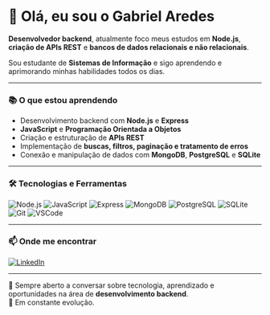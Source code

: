 # 👋 Olá, eu sou o Gabriel Aredes

**Desenvolvedor backend**, atualmente foco meus estudos em **Node.js**, **criação de APIs REST** e **bancos de dados relacionais e não relacionais**.  

Sou estudante de **Sistemas de Informação** e sigo aprendendo e aprimorando minhas habilidades todos os dias.

---

### 📚 O que estou aprendendo
- Desenvolvimento backend com **Node.js** e **Express**
- **JavaScript** e **Programação Orientada a Objetos**
- Criação e estruturação de **APIs REST**
- Implementação de **buscas, filtros, paginação e tratamento de erros**
- Conexão e manipulação de dados com **MongoDB**, **PostgreSQL** e **SQLite**

---

### 🛠️ Tecnologias e Ferramentas
![Node.js](https://img.shields.io/badge/Node.js-339933?style=for-the-badge&logo=node.js&logoColor=white)
![JavaScript](https://img.shields.io/badge/JavaScript-F7DF1E?style=for-the-badge&logo=javascript&logoColor=black)
![Express](https://img.shields.io/badge/Express.js-000000?style=for-the-badge&logo=express&logoColor=white)
![MongoDB](https://img.shields.io/badge/MongoDB-47A248?style=for-the-badge&logo=mongodb&logoColor=white)
![PostgreSQL](https://img.shields.io/badge/PostgreSQL-316192?style=for-the-badge&logo=postgresql&logoColor=white)
![SQLite](https://img.shields.io/badge/SQLite-07405E?style=for-the-badge&logo=sqlite&logoColor=white)
![Git](https://img.shields.io/badge/Git-F05032?style=for-the-badge&logo=git&logoColor=white)
![VSCode](https://img.shields.io/badge/VSCode-007ACC?style=for-the-badge&logo=visualstudiocode&logoColor=white)

---

### 📫 Onde me encontrar
[![LinkedIn](https://img.shields.io/badge/LinkedIn-0077B5?style=for-the-badge&logo=linkedin&logoColor=white)](https://www.linkedin.com/in/gabriel-aredes/)

---

💬 Sempre aberto a conversar sobre tecnologia, aprendizado e oportunidades na área de **desenvolvimento backend**.  
🚀 Em constante evolução.
